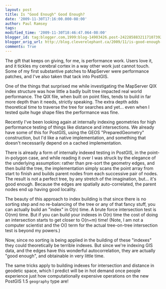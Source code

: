 ```yaml
---
layout: post
title: Is "Good Enough" Good Enough?
date: '2009-11-30T17:16:00.000-08:00'
author: Paul Ramsey
tags: 
modified_time: '2009-11-30T18:46:47.064-08:00'
blogger_id: tag:blogger.com,1999:blog-14903426.post-2422858832117107392
blogger_orig_url: http://blog.cleverelephant.ca/2009/11/is-good-enough-good-enough.html
comments: True
---
```


The gift that keeps on giving, for me, is performance work. Users love it, and it tickles my cerebral cortex in a way other work just cannot touch. Some of my first substantive patches to MapServer were performance patches, and I've also taken that tack into PostGIS.

One of the things that surprised me while investigating the MapServer QIX index structure was how little a badly built tree impacted real world performance. The QIX file, when built on point files, tends to build in far more depth than it needs, strictly speaking. The extra depth adds theoretical time to traverse the tree for searches and yet... even when I tested quite huge shape files the performance was fine.

Recently I've been looking again at internally indexing geometries for high performance testing of things like distance and intersections. We already have some of this for PostGIS, using the GEOS "PreparedGeometry" construction, but I'd like a native implementation, and something that doesn't necessarily depend on a cached implementation.

There is already a form of internally indexed testing in PostGIS, in the point-in-polygon case, and while reading it over I was struck by the elegance of the underlying assumption: rather than pre-sort the geometry edges, and then build the tree, the implementation simply scans the point array from start to finish and builds parent nodes from each successive pair of nodes. The result is not a perfect tree, by any stretch of the imagination, but... it's good enough. Because the edges are spatially auto-correlated, the parent nodes end up having good locality. 

The beauty of this approach to index building is that since there is no sorting step and no re-balancing of the tree or any of that fancy stuff, you can actually build an "index" in O(n) time. A brute force intersection test is O(nm) time. But if you can build your indexes in O(n) time the cost of doing an intersection starts to get closer to O(n+m) time! (Note, I am not a computer scientist and the O() term for the actual tree-on-tree intersection test is beyond my powers.)

Now, since no sorting is being applied in the building of these "indexes" they could theoretically be terrible indexes. But since we're indexing GIS data, and the edges have this wonderful autocorrelation, they are actually "good enough", and obtainable in very little time.

The same tricks apply to building indexes for intersection and distance in geodetic space, which I predict will be in hot demand once people experience just how computationally expensive operations on the new PostGIS 1.5 <code>geography</code> type are!

